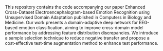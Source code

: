 This repository contains the code accompanying our paper Enhanced Cross-Dataset Electroencephalogram-based Emotion Recognition using Unsupervised Domain Adaptation published in Computers in Biology and Medicine.
Our work presents a domain-adaptive deep network for EEG-based emotion classification, aiming to improve cross-domain model performance by addressing feature distribution discrepancies. We introduce a sample selection technique to reduce negative transfer and propose a cost-effective test-time augmentation method to enhance test performance.
